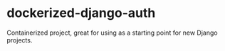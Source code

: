 # dockerized-django-auth
Containerized project, great for using as a starting point for new Django projects.
